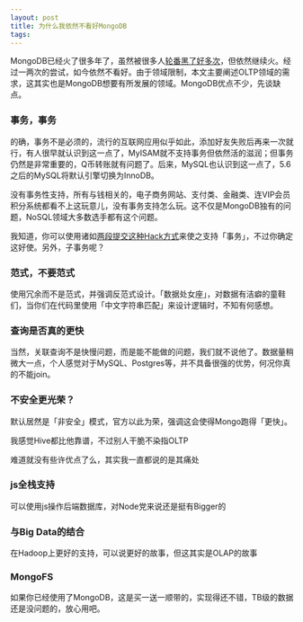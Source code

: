 ```yaml
---
layout: post
title: 为什么我依然不看好MongoDB
tags: 
---
```


MongoDB已经火了很多年了，虽然被很多人[轮番黑了好多次][1]，但依然继续火。经过一两次的尝试，如今依然不看好。由于领域限制，本文主要阐述OLTP领域的需求，这其实也是MongoDB想要有所发展的领域。MongoDB优点不少，先谈缺点。

### 事务，事务
的确，事务不是必须的，流行的互联网应用似乎如此，添加好友失败后再来一次就行，有人很早就认识到这一点了，MyISAM就不支持事务但依然活的滋润；但事务仍然是非常重要的，Q币转账就有问题了。后来，MySQL也认识到这一点了，5.6之后的MySQL将默认引擎切换为InnoDB。

没有事务性支持，所有与钱相关的，电子商务网站、支付类、金融类、连VIP会员积分系统都看不上这玩意儿，没有事务支持怎么玩。这不仅是MongoDB独有的问题，NoSQL领域大多数选手都有这个问题。

我知道，你可以使用诸如[两段提交这种Hack方式][2]来使之支持「事务」，不过你确定这好使。另外，子事务呢？

### 范式，不要范式
使用冗余而不是范式，并强调反范式设计。「数据处女座」，对数据有洁癖的童鞋们，当你们在代码里使用「中文字符串匹配」来设计逻辑时，不知有何感想。

### 查询是否真的更快
当然，关联查询不是快慢问题，而是能不能做的问题，我们就不说他了。数据量稍微大一点，个人感觉对于MySQL、Postgres等，并不具备很强的优势，何况你真的不能join。

### 不安全更光荣？
默认居然是「非安全」模式，官方以此为荣，强调这会使得Mongo跑得「更快」。

我感觉Hive都比他靠谱，不过别人干脆不染指OLTP

难道就没有些许优点了么，其实我一直都说的是其痛处

### js全栈支持
可以使用js操作后端数据库，对Node党来说还是挺有Bigger的

### 与Big Data的结合
在Hadoop上更好的支持，可以说更好的故事，但这其实是OLAP的故事

### MongoFS
如果你已经使用了MongoDB，这是买一送一顺带的，实现得还不错，TB级的数据还是没问题的，放心用吧。


  [1]: http://coolshell.cn/articles/5826.html "千万别用MongoDB？"
  [2]: http://cookbook.mongodb.org/patterns/perform-two-phase-commits/ "Perform Two Phase Commits"
